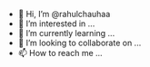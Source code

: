 - 👋 Hi, I’m @rahulchauhaa
- 👀 I’m interested in ...
- 🌱 I’m currently learning ...
- 💞️ I’m looking to collaborate on ...
- 📫 How to reach me ...

<!---
rahulchauhaa/rahulchauhaa is a ✨ special ✨ repository because its `README.md` (this file) appears on your GitHub profile.
You can click the Preview link to take a look at your changes.
--->
